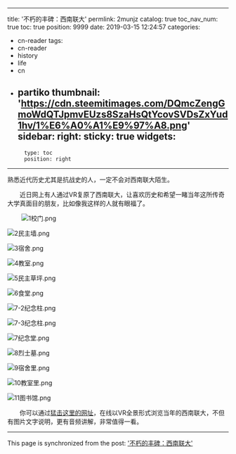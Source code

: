 
---
title: '不朽的丰碑：西南联大'
permlink: 2munjz
catalog: true
toc_nav_num: true
toc: true
position: 9999
date: 2019-03-15 12:24:57
categories:
- cn-reader
tags:
- cn-reader
- history
- life
- cn
- partiko
thumbnail: 'https://cdn.steemitimages.com/DQmcZengGmoWdQTJpmvEUzs8SzaHsQtYcovSVDsZxYud1hv/1%E6%A0%A1%E9%97%A8.png'
sidebar:
    right:
        sticky: true
widgets:
    -
        type: toc
        position: right
---


熟悉近代历史尤其是抗战史的人，一定不会对西南联大陌生。

　　近日网上有人通过VR复原了西南联大，让喜欢历史和希望一睹当年这所传奇大学真面目的朋友，比如像我这样的人就有眼福了。

　　
![1校门.png](https://cdn.steemitimages.com/DQmcZengGmoWdQTJpmvEUzs8SzaHsQtYcovSVDsZxYud1hv/1%E6%A0%A1%E9%97%A8.png)

![2民主墙.png](https://cdn.steemitimages.com/DQmVuJpj99MfjCrpG4r6opbN4ZymwoVpwWzVihYDAyfiHRg/2%E6%B0%91%E4%B8%BB%E5%A2%99.png)

![3宿舍.png](https://cdn.steemitimages.com/DQmcQG42tscc3caXnG7ReF72pDTo6JV3uggTT76ZSpQZG1w/3%E5%AE%BF%E8%88%8D.png)

![4教室.png](https://cdn.steemitimages.com/DQmQ9vbCMGus53bvtUVh9DWiCGt7MSFdUfTq4B4GLXCsogu/4%E6%95%99%E5%AE%A4.png)

![5民主草坪.png](https://cdn.steemitimages.com/DQmNXxnZwmZfhNvERKoPA2va8Y28LHSLLEokhS6AP4VHj9x/5%E6%B0%91%E4%B8%BB%E8%8D%89%E5%9D%AA.png)

![6食堂.png](https://cdn.steemitimages.com/DQmYqumfuMneVhGCRJ2TswJJnZY1CdnbLaghKrqQFTefyQf/6%E9%A3%9F%E5%A0%82.png)

![7-2纪念柱.png](https://cdn.steemitimages.com/DQmRnmC8xMbwbGyENx71HuRCiwLGhiUEf3VgmVVgfubXZtR/7-2%E7%BA%AA%E5%BF%B5%E6%9F%B1.png)

![7-3纪念柱.png](https://cdn.steemitimages.com/DQmSQZb6h3TonV5VPha9iBFdswcRsi2XLLUxJJLtTcb5BbY/7-3%E7%BA%AA%E5%BF%B5%E6%9F%B1.png)

![7纪念堂.png](https://cdn.steemitimages.com/DQmNo8XkgZFZiUSACpcL8U2BC9FkT4uosXz89gbhhKHJ5Bu/7%E7%BA%AA%E5%BF%B5%E5%A0%82.png)

![8烈士墓.png](https://cdn.steemitimages.com/DQmWq6SkAKj6bGNpvsNCpG5STQvYMPFcouzUibwQSX4jtfw/8%E7%83%88%E5%A3%AB%E5%A2%93.png)

![9宿舍里.png](https://cdn.steemitimages.com/DQmYfapFbfWpPUAD8nmTWAR3eL15ZSU4mPDDSjJ9q8eBVkh/9%E5%AE%BF%E8%88%8D%E9%87%8C.png)

![10教室里.png](https://cdn.steemitimages.com/DQmf8ccCH7iThx8b5nS9iwQJiPPnxKvi19qdAryZFSKXzKd/10%E6%95%99%E5%AE%A4%E9%87%8C.png)

![11图书馆.png](https://cdn.steemitimages.com/DQmSHjZAuPh2t4Uve13F4GwJ8bpDxBFynyms37FRAvxG7yA/11%E5%9B%BE%E4%B9%A6%E9%A6%86.png)


　　你可以通过[猛击这里的网址](https://baikebcs.bdimg.com/baike-museum3d/xinanlianda/index.html)，在线以VR全景形式浏览当年的西南联大，不但有图片文字说明，更有音频讲解，非常值得一看。

- - -

This page is synchronized from the post: ['不朽的丰碑：西南联大'](https://steemit.com/@rivalhw/2munjz)
